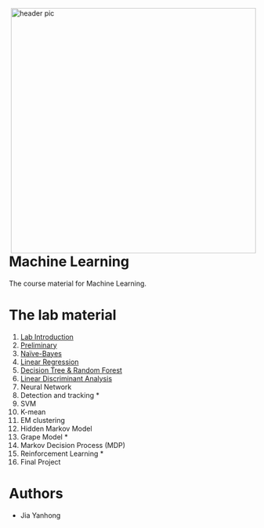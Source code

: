 <img src="image/icon.png?raw=true" align="right" width="500" alt="header pic"/>

# Machine Learning

The course material for Machine Learning.

# The lab material 

1. [Lab Introduction](https://github.com/jiayh-sustech/Machine-Learning-2022F/tree/main/Lab1.Introduction)
2. [Preliminary](https://github.com/jiayh-sustech/Machine-Learning-2022F/tree/main/Lab2.Preliminary)
3. [Naïve-Bayes](https://github.com/jiayh-sustech/Machine-Learning-2022F/tree/main/Lab3.Na%C3%AFve-Bayes)
4. [Linear Regression](https://github.com/jiayh-sustech/Machine-Learning-2022F/tree/main/Lab4.Linear%20Regression)
5. [Decision Tree & Random Forest](https://github.com/jiayh-sustech/Machine-Learning-2022F/tree/main/Lab5.Decision%20Tree%20%26%20Random%20Forest)
6. [Linear Discriminant Analysis](https://github.com/jiayh-sustech/Machine-Learning-2022F/tree/main/Lab6.Linear%20Discriminant%20Analysis)
7. Neural Network
8. Detection and tracking *
9. SVM
10. K-mean
11. EM clustering
12. Hidden Markov Model
13. Grape Model *
14. Markov Decision Process (MDP)
15. Reinforcement Learning *
16. Final Project

# Authors

- Jia Yanhong
